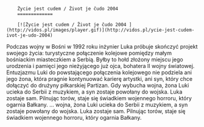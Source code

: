 
        Życie jest cudem / Život je čudo 2004 
        =============
        
        [![Życie jest cudem / Život je čudo 2004 ](http://vidos.pl/images/player.gif)](http://vidos.pl/ycie-jest-cudem-ivot-je-udo-2004)
        
        
 Podczas wojny w Bośni w 1992 roku inżynier Luka próbuje skończyć projekt swojego życia: turystyczne połączenie kolejowe pomiędzy małym bośniackim miasteczkiem a Serbią. Byłby to hołd złożony miejscu jego urodzenia i pamięci jego nieżyjącego już ojca, bohatera II wojny światowej. Entuzjazmu Luki do powstającego połączenia kolejowego nie podziela ani jego żona, która pragnie kontynuować karierę artystki, ani syn, który chce dołączyć do drużyny piłkarskiej Partizan. Gdy wybucha wojna, żona Luki ucieka do Serbii z muzykiem, a syn zostaje powołany do wojska. Luka zostaje sam. Pilnując torów, staje się świadkiem wojennego horroru, który ogarnia Bałkany.   ... wojna, żona Luki ucieka do Serbii z muzykiem, a syn zostaje powołany do wojska. Luka zostaje sam. Pilnując torów, staje się świadkiem wojennego horroru, który ogarnia Bałkany.
    